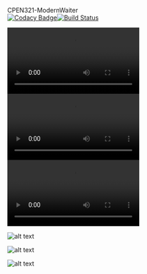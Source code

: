 CPEN321-ModernWaiter    
[![Codacy Badge](https://app.codacy.com/project/badge/Grade/439e3b91bbfe4d48bbbe2a8963129a19)](https://www.codacy.com?utm_source=github.com&amp;utm_medium=referral&amp;utm_content=efeberkeevci/CPEN321-ModernWaiter&amp;utm_campaign=Badge_Grade)[![Build Status](https://travis-ci.com/efeberkeevci/CPEN321-ModernWaiter.svg?token=ogy6zeEbCEm5Ayusqz6s&branch=main)](https://travis-ci.com/efeberkeevci/CPEN321-ModernWaiter)

![alt text](https://github.com/efeberkeevci/CPEN321-ModernWaiter/blob/main/Demo%20Videos/Barcode.wmv?raw=true) ![alt text](https://github.com/efeberkeevci/CPEN321-ModernWaiter/blob/main/Demo%20Videos/menuRecording.wmv?raw=true)![alt text](https://github.com/efeberkeevci/CPEN321-ModernWaiter/blob/main/Demo%20Videos/synchronized.wmv?raw=true)


![alt text](https://github.com/efeberkeevci/CPEN321-ModernWaiter/blob/main/presentation_screenshots/Screen%20Shot%202020-12-29%20at%2010.47.00.png?raw=true)

![alt text](https://github.com/efeberkeevci/CPEN321-ModernWaiter/blob/main/presentation_screenshots/Screen%20Shot%202020-12-29%20at%2010.47.12.png?raw=true)

![alt text](https://github.com/efeberkeevci/CPEN321-ModernWaiter/blob/main/presentation_screenshots/Screen%20Shot%202020-12-29%20at%2010.47.26.png?raw=true)



 
 
